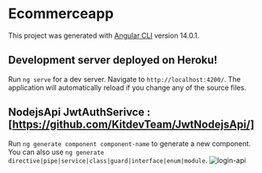 # Ecommerceapp

This project was generated with [Angular CLI](https://github.com/angular/angular-cli) version 14.0.1.

## Development server deployed on Heroku!


Run `ng serve` for a dev server. Navigate to `http://localhost:4200/`. The application will automatically reload if you change any of the source files.

## NodejsApi JwtAuthSerivce :  [https://github.com/KitdevTeam/JwtNodejsApi/]

Run `ng generate component component-name` to generate a new component. You can also use `ng generate directive|pipe|service|class|guard|interface|enum|module`.
![login-api](https://user-images.githubusercontent.com/43494970/185915145-f646c1ef-4f20-44f3-8240-913ab06c2286.png)

